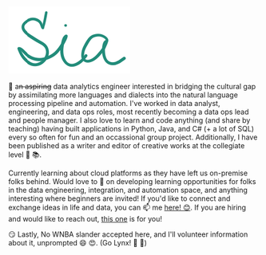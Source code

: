 ![](https://github.com/siawayforward/siawayforward/blob/master/wewe.PNG)

🔭 a<strike>n aspiring</strike> data analytics engineer interested in bridging the cultural gap by assimilating more languages and dialects into the natural language processing pipeline and automation. I've worked in data analyst, engineering, and data ops roles, most recently becoming a data ops lead and people manager. I also love to learn and code anything (and share by teaching) having built applications in Python, Java, and C# (+ a lot of SQL) every so often for fun and an occassional group project. Additionally, I have been published as a writer and editor of creative works at the collegiate level :newspaper: :books:. 

Currently learning about cloud platforms as they have left us on-premise folks behind. Would love to 👯 on developing learning opportunities for folks in the data engineering, integration, and automation space, and anything interesting where beginners are invited! If you'd like to connect and exchange ideas in life and data, you can 📫 me [here! :blush:](mailto:siawayforward.projects@gmail.com). If you are hiring and would like to reach out, [this one](mailto:scmbatia@gmail.com) is for you!

:smirk: Lastly, No WNBA slander accepted here, and I'll volunteer information about it, unprompted :smile: :heart_eyes:. 
(Go Lynx! :blue_heart: :green_heart:) 

<!--
**siawayforward/siawayforward** is a ✨ _special_ ✨ repository because its `README.md` (this file) appears on your GitHub profile.-->
